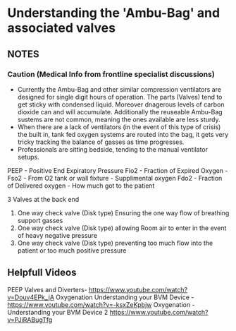# Understanding the 'Ambu-Bag' and associated valves

## NOTES

### Caution (Medical Info from frontline specialist discussions)

- Currently the Ambu-Bag and other similar compression ventilators are designed for single digit hours of operation. The parts (Valves) tend to get sticky with condensed liquid. Moreover dnagerous levels of carbon dioxide can and will accumulate. Additionally the reuseable Ambu-Bag sustems are not common, meaning the ones available are less sturdy.
- When there are a lack of ventilators (in the event of this type of crisis) the built in, tank fed oxygen systems are routed into the bag, it gets very tricky tracking the balance of gasses as time progresses.
- Professionals are sitting bedside, tending to the manual ventilator setups.


PEEP - Positive End Expiratory Pressure
Fio2 - Fraction of Expired Oxygen - 
Fso2 - From O2 tank or wall fixture - Supplimental oxygen
Fdo2 - Fraction of Delivered oxygen - How much got to the patient

3 Valves at the back end

1. One way check valve (Disk type) Ensuring the one way flow of breathing support gasses
2. One way check valve (Disk type) allowing Room air to enter in the event of heavy negative pressure
3. One way check valve (Disk type) preventing too much flow into the patient or too much positive pressure

## Helpfull Videos

PEEP Valves and Diverters- https://www.youtube.com/watch?v=Douv4EPk_jA
Oxygenation Understanding your BVM Device - https://www.youtube.com/watch?v=-ksxZeKpbjw
Oxygenation -Understanding your BVM Device 2 https://www.youtube.com/watch?v=PJiRABugTfg

